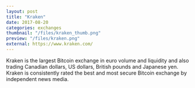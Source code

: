 ```yaml
---
layout: post
title: "Kraken"
date: 2017-08-20
categories: exchanges
thumbnail: "/files/kraken_thumb.png"
preview: "/files/kraken.png"
external: https://www.kraken.com/
---
```


Kraken is the largest Bitcoin exchange in euro volume and liquidity and also trading Canadian dollars, US dollars, British pounds and Japanese yen. Kraken is consistently rated the best and most secure Bitcoin exchange by independent news media.
